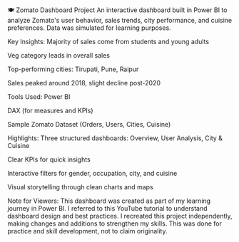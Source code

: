 🍽️ Zomato Dashboard Project
An interactive dashboard built in Power BI to analyze Zomato's user behavior, sales trends, city performance, and cuisine preferences. Data was simulated for learning purposes.

Key Insights:
Majority of sales come from students and young adults

Veg category leads in overall sales

Top-performing cities: Tirupati, Pune, Raipur

Sales peaked around 2018, slight decline post-2020

Tools Used:
Power BI

DAX (for measures and KPIs)

Sample Zomato Dataset (Orders, Users, Cities, Cuisine)

Highlights:
Three structured dashboards: Overview, User Analysis, City & Cuisine

Clear KPIs for quick insights

Interactive filters for gender, occupation, city, and cuisine

Visual storytelling through clean charts and maps

Note for Viewers:
This dashboard was created as part of my learning journey in Power BI. I referred to this YouTube tutorial to understand dashboard design and best practices.
I recreated this project independently, making changes and additions to strengthen my skills.
This was done for practice and skill development, not to claim originality.

